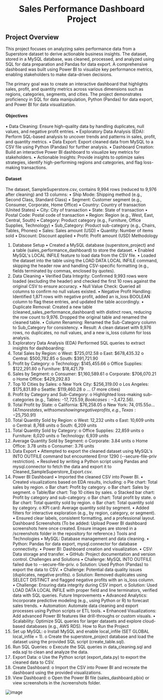 <h1 align = center >Sales Performance Dashboard Project</h1>

<h2>Project Overview</h2>

This project focuses on analyzing sales performance data from a Superstore dataset to derive actionable business insights. 
The dataset, stored in a MySQL database, was cleaned, processed, and analyzed using SQL for data preparation and Pandas for data export. 
A comprehensive dashboard was built using Power BI to visualize key performance metrics, enabling stakeholders to make data-driven decisions.

The primary goal was to create an interactive dashboard that highlights sales, profit, and quantity metrics across various dimensions such as regions, categories, segments, and cities. 
The project demonstrates proficiency in SQL for data manipulation, Python (Pandas) for data export, and Power BI for data visualization.


<h4>Objectives</h4>

•	Data Cleaning: Ensure high-quality data by handling duplicates, null values, and negative profit entries.
•	Exploratory Data Analysis (EDA): Perform SQL-based analysis to uncover trends and patterns in sales, profit, and quantity metrics.
•	Data Export: Export cleaned data from MySQL to a CSV file using Python (Pandas) for further analysis.
•	Dashboard Creation: Build an interactive Power BI dashboard to visualize key metrics for stakeholders.
•	Actionable Insights: Provide insights to optimize sales strategies, identify high-performing regions and categories, and flag loss-making transactions.


<h4>Dataset</h4>

The dataset, SampleSuperstore.csv, contains 9,994 rows (reduced to 9,976 after cleaning) and 13 columns:
•	Ship Mode: Shipping method (e.g., Second Class, Standard Class)
•	Segment: Customer segment (e.g., Consumer, Corporate, Home Office)
•	Country: Country of transaction (United States)
•	City: City of transaction
•	State: State of transaction
•	Postal Code: Postal code of transaction
•	Region: Region (e.g., West, East, Central, South)
•	Category: Product category (e.g., Furniture, Office Supplies, Technology)
•	Sub_Category: Product sub-category (e.g., Chairs, Tables, Phones)
•	Sales: Sales amount (USD)
•	Quantity: Number of items sold
•	Discount: Discount applied
•	Profit: Profit amount (USD)
Methodology
1. Database Setup
•	Created a MySQL database (superstore_project) and a table (sales_performance_dashboard) to store the dataset.
•	Enabled MySQL's LOCAL INFILE feature to load data from the CSV file.
•	Loaded the dataset into the table using the LOAD DATA LOCAL INFILE command, skipping the header row and handling CSV-specific formatting (e.g., fields terminated by commas, enclosed by quotes).
2. Data Cleaning
•	Verified Data Integrity: Confirmed 9,993 rows were loaded (excluding the header) and checked the first 10 rows against the original CSV to ensure accuracy.
•	Null Value Check: Queried all columns to confirm no null values existed.
•	Negative Profit Handling: Identified 1,871 rows with negative profit, added an is_loss BOOLEAN column to flag these entries, and updated the table accordingly.
•	Duplicate Removal: Created a new table (cleaned_sales_performance_dashboard) with distinct rows, reducing the row count to 9,976. Dropped the original table and renamed the cleaned table.
•	Column Renaming: Renamed the Sub-Category column to Sub_Category for consistency.
•	Result: A clean dataset with 9,976 rows, no duplicates, no null values, and a new is_loss column for loss analysis.
3. Exploratory Data Analysis (EDA)
Performed SQL queries to extract insights for dashboarding:
1.	Total Sales by Region:
o	West: $725,012.58
o	East: $678,435.32
o	Central: $500,782.85
o	South: $391,721.90
2.	Profit by Category:
o	Technology: $145,455.66
o	Office Supplies: $122,291.80
o	Furniture: $18,421.79
3.	Sales by Segment:
o	Consumer: $1,160,589.61
o	Corporate: $706,070.21
o	Home Office: $429,292.83
4.	Top 10 Cities by Sales:
o	New York City: $256,319.00
o	Los Angeles: $175,831.89
o	Seattle: $119,460.28
o	... (7 more cities)
5.	Profit by Category and Sub-Category:
o	Highlighted loss-making sub-categories (e.g., Tables: -$17,725.59, Bookcases: -$3,472.56).
6.	Total Profit by State:
o	California: $76,258.05
o	New York: $74,015.55
o	... (47 more states, with some showing negative profits, e.g., Texas: -$25,750.91)
7.	Total Quantity Sold by Region:
o	West: 12,232 units
o	East: 10,609 units
o	Central: 8,768 units
o	South: 6,209 units
8.	Total Quantity Sold by Category:
o	Office Supplies: 22,859 units
o	Furniture: 8,020 units
o	Technology: 6,939 units
9.	Average Quantity Sold by Segment:
o	Corporate: 3.84 units
o	Home Office: 3.78 units
o	Consumer: 3.76 units
4. Data Export
•	Attempted to export the cleaned dataset using MySQL's INTO OUTFILE command but encountered Error 1290 (--secure-file-priv restriction).
•	Resolved by writing a Python script using Pandas and mysql.connector to fetch the data and export it to Cleaned_SampleSuperstore_Export.csv.
5. Power BI Dashboard
•	Imported the cleaned CSV into Power BI.
•	Created visualizations based on EDA results, including:
o	Pie chart: Total sales by region.
o	Bar chart: Profit by category.
o	Bar chart: Sales by segment.
o	Table/Bar chart: Top 10 cities by sales.
o	Stacked bar chart: Profit by category and sub-category.
o	Bar chart: Total profit by state.
o	Bar chart: Total quantity sold by region.
o	Bar chart: Total quantity sold by category.
o	KPI card: Average quantity sold by segment.
•	Added filters for interactive exploration (e.g., by region, category, or segment).
•	Ensured clear labels, consistent formatting, and a professional layout.
Dashboard Screenshots
(To be added: Upload Power BI dashboard screenshots here once created. Ensure images are stored in a /screenshots folder in the repository for reference.)
Tools and Technologies
•	MySQL: Database management and data cleaning.
•	Python: Pandas for data export, mysql.connector for database connectivity.
•	Power BI: Dashboard creation and visualization.
•	CSV: Data storage and transfer.
•	GitHub: Project documentation and version control.
Challenges and Solutions
•	Challenge: MySQL INTO OUTFILE failed due to --secure-file-priv.
o	Solution: Used Python (Pandas) to export the data to CSV.
•	Challenge: Potential data quality issues (duplicates, negative profits).
o	Solution: Removed duplicates using SELECT DISTINCT and flagged negative profits with an is_loss column.
•	Challenge: Ensuring data integrity during CSV import.
o	Solution: Used LOAD DATA LOCAL INFILE with proper field and line terminators, verified data with SQL queries.
Future Improvements
•	Advanced Analytics: Incorporate predictive modeling (e.g., using Python or R) to forecast sales trends.
•	Automation: Automate data cleaning and export processes using Python scripts or ETL tools.
•	Enhanced Visualizations: Add advanced Power BI features like drill-throughs or custom visuals.
•	Scalability: Optimize SQL queries for larger datasets and explore cloud-based databases (e.g., AWS RDS).
How to Run the Project
1.	Set up MySQL:
o	Install MySQL and enable local_infile (SET GLOBAL local_infile = 1).
o	Create the superstore_project database and load the dataset using the provided SQL script (create_table.sql).
2.	Run SQL Queries:
o	Execute the SQL queries in data_cleaning.sql and eda.sql to clean and analyze the data.
3.	Export Data:
o	Use the Python script (export_data.py) to export the cleaned data to CSV.
4.	Create Dashboard:
o	Import the CSV into Power BI and recreate the dashboard using the provided visualizations.
5.	View Dashboard:
o	Open the Power BI file (sales_dashboard.pbix) or view screenshots in the /screenshots folder.

![image](https://github.com/user-attachments/assets/5208b223-0f33-40d5-a522-2a68e62ac1ce)
